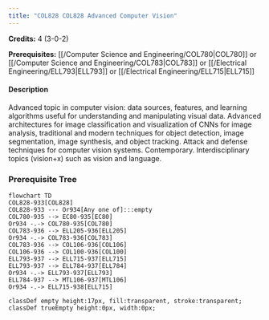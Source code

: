 ```yaml
---
title: "COL828 COL828 Advanced Computer Vision"
---
```

**Credits:** 4 (3-0-2)

**Prerequisites:** [[/Computer Science and Engineering/COL780|COL780]] or [[/Computer Science and Engineering/COL783|COL783]] or [[/Electrical Engineering/ELL793|ELL793]] or [[/Electrical Engineering/ELL715|ELL715]]

#### Description
Advanced topic in computer vision: data sources, features, and learning algorithms useful for understanding and manipulating visual data. Advanced architectures for image classification and visualization of CNNs for image analysis, traditional and modern techniques for object detection, image segmentation, image synthesis, and object tracking. Attack and defense techniques for computer vision systems. Contemporary. Interdisciplinary topics (vision+x) such as vision and language.

### Prerequisite Tree

```mermaid
flowchart TD
COL828-933[COL828]
COL828-933 --- Or934[Any one of]:::empty
COL780-935 --> EC80-935[EC80]
Or934 -.-> COL780-935[COL780]
COL783-936 --> ELL205-936[ELL205]
Or934 -.-> COL783-936[COL783]
COL783-936 --> COL106-936[COL106]
COL106-936 --> COL100-936[COL100]
ELL793-937 --> ELL715-937[ELL715]
ELL793-937 --> ELL784-937[ELL784]
Or934 -.-> ELL793-937[ELL793]
ELL784-937 --> MTL106-937[MTL106]
Or934 -.-> ELL715-938[ELL715]

classDef empty height:17px, fill:transparent, stroke:transparent;
classDef trueEmpty height:0px, width:0px;
```